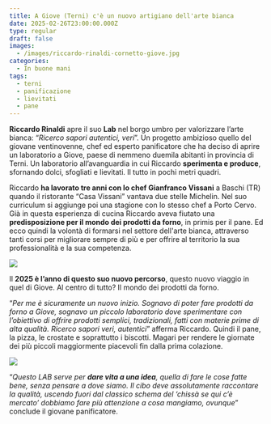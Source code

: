 ```yaml
---
title: A Giove (Terni) c'è un nuovo artigiano dell'arte bianca
date: 2025-02-26T23:00:00.000Z
type: regular
draft: false
images:
  - /images/riccardo-rinaldi-cornetto-giove.jpg
categories:
  - In buone mani
tags:
  - terni
  - panificazione
  - lievitati
  - pane
---
```


**Riccardo Rinaldi** apre il suo **Lab** nel borgo umbro per valorizzare l’arte bianca: “*Ricerco sapori autentici, veri*”. Un progetto ambizioso quello del giovane ventinovenne, chef ed esperto panificatore che ha deciso di aprire un laboratorio a Giove, paese di nemmeno duemila abitanti in provincia di Terni. Un laboratorio all’avanguardia in cui Riccardo **sperimenta e produce**, sfornando dolci, sfogliati e lievitati. Il tutto in pochi metri quadri.

Riccardo **ha lavorato tre anni con lo chef Gianfranco Vissani** a Baschi (TR) quando il ristorante “Casa Vissani” vantava due stelle Michelin. Nel suo curriculum si aggiunge poi una stagione con lo stesso chef a Porto Cervo. Già in questa esperienza di cucina Riccardo aveva fiutato una **predisposizione per il mondo dei prodotti da forno**, in primis per il pane. Ed ecco quindi la volontà di formarsi nel settore dell'arte bianca, attraverso tanti corsi per migliorare sempre di più e per offrire al territorio la sua professionalità e la sua competenza.

![](/images/riccardo-rinaldi-giove.jpg)

Il **2025 è l’anno di questo suo nuovo percorso**, questo nuovo viaggio in quel di Giove. Al centro di tutto? Il mondo dei prodotti da forno.

“*Per me è sicuramente un nuovo inizio. Sognavo di poter fare prodotti da forno a Giove, sognavo un piccolo laboratorio dove sperimentare con l’obiettivo di offrire prodotti semplici, tradizionali, fatti con materie prime di alta qualità. Ricerco sapori veri, autentici*” afferma Riccardo. Quindi il pane, la pizza, le crostate e soprattutto i biscotti. Magari per rendere le giornate dei più piccoli maggiormente piacevoli fin dalla prima colazione.

![](/images/riccardo-rinaldi-pane-giove.jpg)

“*Questo LAB serve per **dare vita a una idea**, quella di fare le cose fatte bene, senza pensare a dove siamo. Il cibo deve assolutamente raccontare la qualità, uscendo fuori dal classico schema del ‘chissà se qui c’è mercato’ dobbiamo fare più attenzione a cosa mangiamo, ovunque*” conclude il giovane panificatore.
